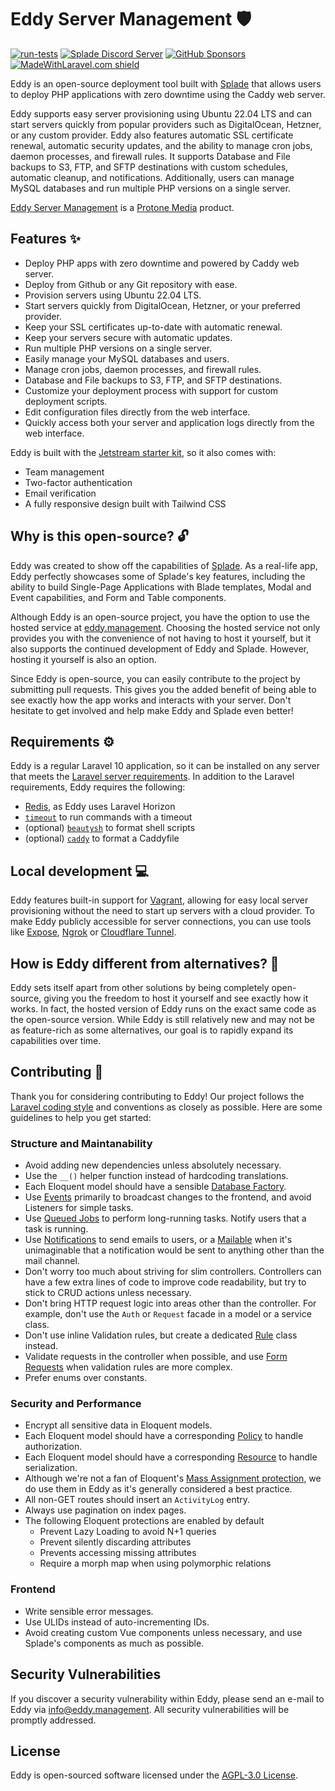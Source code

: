 # Eddy Server Management 🛡️

[![run-tests](https://github.com/protonemedia/eddy-server-management/actions/workflows/run-tests.yml/badge.svg?branch=main)](https://github.com/protonemedia/eddy-server-management/actions/workflows/run-tests.yml)
[![Splade Discord Server](https://dcbadge.vercel.app/api/server/qGJ4MkMQWm?style=flat&theme=default-inverted)](https://discord.gg/qGJ4MkMQWm)
[![GitHub Sponsors](https://img.shields.io/github/sponsors/pascalbaljet)](https://github.com/sponsors/pascalbaljet)
[![MadeWithLaravel.com shield](https://madewithlaravel.com/storage/repo-shields/4467-shield.svg)](https://madewithlaravel.com/p/eddy-server-management/shield-link)

Eddy is an open-source deployment tool built with [Splade](https://splade.dev) that allows users to deploy PHP applications with zero downtime using the Caddy web server.

Eddy supports easy server provisioning using Ubuntu 22.04 LTS and can start servers quickly from popular providers such as DigitalOcean, Hetzner, or any custom provider. Eddy also features automatic SSL certificate renewal, automatic security updates, and the ability to manage cron jobs, daemon processes, and firewall rules. It supports Database and File backups to S3, FTP, and SFTP destinations with custom schedules, automatic cleanup, and notifications. Additionally, users can manage MySQL databases and run multiple PHP versions on a single server.

[Eddy Server Management](https://eddy.management) is a [Protone Media](https://protone.media) product.

## Features ✨

- Deploy PHP apps with zero downtime and powered by Caddy web server.
- Deploy from Github or any Git repository with ease.
- Provision servers using Ubuntu 22.04 LTS.
- Start servers quickly from DigitalOcean, Hetzner, or your preferred provider.
- Keep your SSL certificates up-to-date with automatic renewal.
- Keep your servers secure with automatic updates.
- Run multiple PHP versions on a single server.
- Easily manage your MySQL databases and users.
- Manage cron jobs, daemon processes, and firewall rules.
- Database and File backups to S3, FTP, and SFTP destinations.
- Customize your deployment process with support for custom deployment scripts.
- Edit configuration files directly from the web interface.
- Quickly access both your server and application logs directly from the web interface.

Eddy is built with the [Jetstream starter kit](https://splade.dev/docs/jetstream), so it also comes with:

- Team management
- Two-factor authentication
- Email verification
- A fully responsive design built with Tailwind CSS

## Why is this open-source? 🔓

Eddy was created to show off the capabilities of [Splade](https://splade.dev). As a real-life app, Eddy perfectly showcases some of Splade's key features, including the ability to build Single-Page Applications with Blade templates, Modal and Event capabilities, and Form and Table components.

Although Eddy is an open-source project, you have the option to use the hosted service at [eddy.management](https://eddy.management). Choosing the hosted service not only provides you with the convenience of not having to host it yourself, but it also supports the continued development of Eddy and Splade. However, hosting it yourself is also an option.

Since Eddy is open-source, you can easily contribute to the project by submitting pull requests. This gives you the added benefit of being able to see exactly how the app works and interacts with your server. Don't hesitate to get involved and help make Eddy and Splade even better!

## Requirements ⚙️

Eddy is a regular Laravel 10 application, so it can be installed on any server that meets the [Laravel server requirements](https://laravel.com/docs/10.x/deployment#server-requirements). In addition to the Laravel requirements, Eddy requires the following:

- [Redis](https://laravel.com/docs/10.x/redis), as Eddy uses Laravel Horizon
- [`timeout`](https://manpages.ubuntu.com/manpages/trusty/man1/timeout.1.html) to run commands with a timeout
- (optional) [`beautysh`](https://pypi.org/project/beautysh/) to format shell scripts
- (optional) [`caddy`](https://caddyserver.com/) to format a Caddyfile

## Local development 💻

Eddy features built-in support for [Vagrant](https://www.vagrantup.com), allowing for easy local server provisioning without the need to start up servers with a cloud provider. To make Eddy publicly accessible for server connections, you can use tools like [Expose](https://expose.dev), [Ngrok](https://ngrok.com) or [Cloudflare Tunnel](https://www.cloudflare.com/products/tunnel/).

## How is Eddy different from alternatives? 🤔

Eddy sets itself apart from other solutions by being completely open-source, giving you the freedom to host it yourself and see exactly how it works. In fact, the hosted version of Eddy runs on the exact same code as the open-source version. While Eddy is still relatively new and may not be as feature-rich as some alternatives, our goal is to rapidly expand its capabilities over time.

## Contributing 🤝

Thank you for considering contributing to Eddy! Our project follows the [Laravel coding style](https://laravel.com/docs/10.x/contributions#coding-style) and conventions as closely as possible. Here are some guidelines to help you get started:

### Structure and Maintanability

- Avoid adding new dependencies unless absolutely necessary.
- Use the `__()` helper function instead of hardcoding translations.
- Each Eloquent model should have a sensible [Database Factory](https://laravel.com/docs/10.x/database-testing#factories).
- Use [Events](https://laravel.com/docs/10.x/events) primarily to broadcast changes to the frontend, and avoid Listeners for simple tasks.
- Use [Queued Jobs](https://laravel.com/docs/10.x/queues) to perform long-running tasks. Notify users that a task is running.
- Use [Notifications](https://laravel.com/docs/10.x/notifications) to send emails to users, or a [Mailable](https://laravel.com/docs/10.x/mail) when it's unimaginable that a notification would be sent to anything other than the mail channel.
- Don't worry too much about striving for slim controllers. Controllers can have a few extra lines of code to improve code readability, but try to stick to CRUD actions unless necessary.
- Don't bring HTTP request logic into areas other than the controller. For example, don't use the `Auth` or `Request` facade in a model or a service class.
- Don't use inline Validation rules, but create a dedicated [Rule](https://laravel.com/docs/10.x/validation#custom-validation-rules) class instead.
- Validate requests in the controller when possible, and use [Form Requests](https://laravel.com/docs/10.x/validation#form-request-validation) when validation rules are more complex.
- Prefer enums over constants.

### Security and Performance

- Encrypt all sensitive data in Eloquent models.
- Each Eloquent model should have a corresponding [Policy](https://laravel.com/docs/10.x/authorization#creating-policies) to handle authorization.
- Each Eloquent model should have a corresponding [Resource](https://laravel.com/docs/10.x/eloquent-resources) to handle serialization.
- Although we're not a fan of Eloquent's [Mass Assignment protection](https://laravel.com/docs/10.x/eloquent#mass-assignment), we do use them in Eddy as it's generally considered a best practice.
- All non-GET routes should insert an `ActivityLog` entry.
- Always use pagination on index pages.
- The following Eloquent protections are enabled by default
  - Prevent Lazy Loading to avoid N+1 queries
  - Prevent silently discarding attributes
  - Prevents accessing missing attributes
  - Require a morph map when using polymorphic relations

### Frontend

- Write sensible error messages.
- Use ULIDs instead of auto-incrementing IDs.
- Avoid creating custom Vue components unless necessary, and use Splade's components as much as possible.

## Security Vulnerabilities

If you discover a security vulnerability within Eddy, please send an e-mail to Eddy via [info@eddy.management](mailto:info@eddy.management). All security vulnerabilities will be promptly addressed.

## License

Eddy is open-sourced software licensed under the [AGPL-3.0 License](https://opensource.org/licenses/AGPL-3.0).
